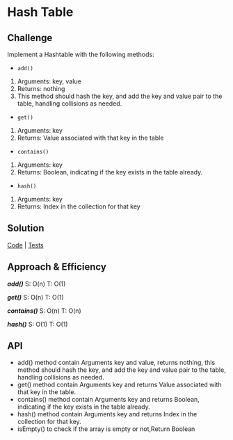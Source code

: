 # Hash Table

## Challenge

Implement a Hashtable with the following methods:
* `add()`
1. Arguments: key, value
2. Returns: nothing
3. This method should hash the key, and add the key and value pair to the table, handling collisions as needed.
* `get()`
1. Arguments: key
2. Returns: Value associated with that key in the table

* `contains()`
1. Arguments: key
2. Returns: Boolean, indicating if the key exists in the table already.

* `hash()`
1. Arguments: key
2. Returns: Index in the collection for that key

## Solution
[Code](./app/src/main/java/hashtable/HashTable.java) | [Tests](./app/src/test/java/hashtable/HashTableTest.java)

## Approach & Efficiency

***add()*** S: O(n) T: O(1)


***get()*** S: O(n) T: O(1)


***contains()*** S: O(n) T: O(n)


***hash()*** S: O(1) T: O(1)

## API

* add() method contain Arguments key and value, returns nothing, this method should hash the key, and add the key and value pair to the table, handling collisions as needed.
* get() method contain Arguments key and returns Value associated with that key in the table.
* contains() method contain Arguments key and returns Boolean, indicating if the key exists in the table already.
* hash() method contain Arguments key and returns Index in the collection for that key.
* isEmpty() to check if the array is empty or not,Return Boolean

